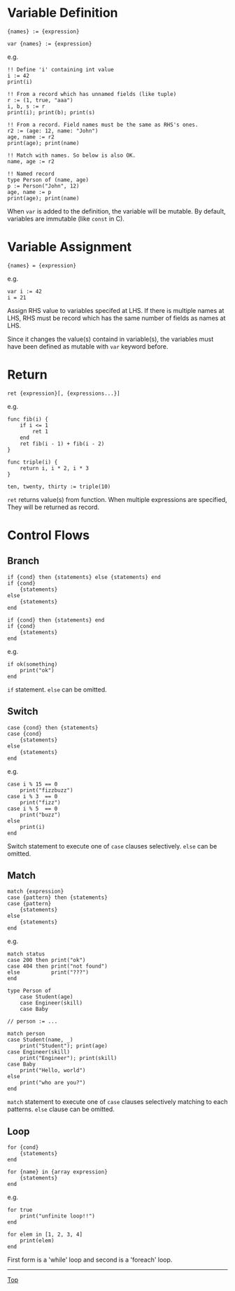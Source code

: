 # Variable Definition

```
{names} := {expression}

var {names} := {expression}
```

e.g.

```
!! Define 'i' containing int value
i := 42
print(i)

!! From a record which has unnamed fields (like tuple)
r := (1, true, "aaa")
i, b, s := r
print(i); print(b); print(s)

!! From a record. Field names must be the same as RHS's ones.
r2 := (age: 12, name: "John")
age, name := r2
print(age); print(name)

!! Match with names. So below is also OK.
name, age := r2

!! Named record
type Person of (name, age)
p := Person("John", 12)
age, name := p
print(age); print(name)
```

When `var` is added to the definition, the variable will be mutable.
By default, variables are immutable (like `const` in C).

# Variable Assignment

```
{names} = {expression}
```

e.g.

```
var i := 42
i = 21
```

Assign RHS value to variables specifed at LHS. If there is multiple names at LHS, RHS must be
record which has the same number of fields as names at LHS.

Since it changes the value(s) containd in variable(s), the variables must have been defined as
mutable with `var` keyword before.

# Return

```
ret {expression}[, {expressions...}]
```

e.g.

```
func fib(i) {
    if i <= 1
        ret 1
    end
    ret fib(i - 1) + fib(i - 2)
}

func triple(i) {
    return i, i * 2, i * 3
}

ten, twenty, thirty := triple(10)
```

`ret` returns value(s) from function. When multiple expressions are specified, They will be
returned as record.

# Control Flows

## Branch

```
if {cond} then {statements} else {statements} end
if {cond}
    {statements}
else
    {statements}
end

if {cond} then {statements} end
if {cond}
    {statements}
end
```

e.g.

```
if ok(something)
    print("ok")
end
```

`if` statement. `else` can be omitted.

## Switch

```
case {cond} then {statements}
case {cond}
    {statements}
else
    {statements}
end
```

e.g.

```
case i % 15 == 0
    print("fizzbuzz")
case i % 3  == 0
    print("fizz")
case i % 5  == 0
    print("buzz")
else
    print(i)
end
```

Switch statement to execute one of `case` clauses selectively. `else` can be omitted.

## Match

```
match {expression}
case {pattern} then {statements}
case {pattern}
    {statements}
else
    {statements}
end
```

e.g.

```
match status
case 200 then print("ok")
case 404 then print("not found")
else          print("???")
end

type Person of
    case Student(age)
    case Engineer(skill)
    case Baby

// person := ...

match person
case Student(name, _)
    print("Student"); print(age)
case Engineer(skill)
    print("Engineer"); print(skill)
case Baby
    print("Hello, world")
else
    print("who are you?")
end
```

`match` statement to execute one of `case` clauses selectively matching to each patterns.
`else` clause can be omitted.

## Loop

```
for {cond}
    {statements}
end

for {name} in {array expression}
    {statements}
end
```

e.g.

```
for true
    print("unfinite loop!!")
end

for elem in [1, 2, 3, 4]
    print(elem)
end
```

First form is a 'while' loop and second is a 'foreach' loop.

---
[Top](./README.md)
